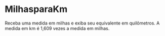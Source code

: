 # MilhasparaKm
Receba uma medida em milhas e exiba seu equivalente em quilômetros. A medida em km é 1,609 vezes a medida em milhas.
